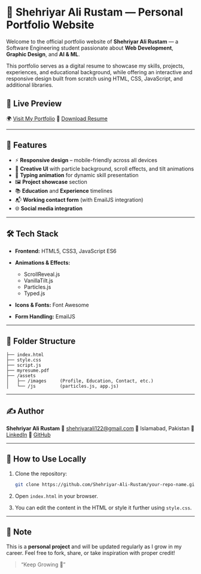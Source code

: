 # 💼 Shehriyar Ali Rustam — Personal Portfolio Website

Welcome to the official portfolio website of **Shehriyar Ali Rustam** — a Software Engineering student passionate about **Web Development**, **Graphic Design**, and **AI & ML**.

This portfolio serves as a digital resume to showcase my skills, projects, experiences, and educational background, while offering an interactive and responsive design built from scratch using HTML, CSS, JavaScript, and additional libraries.

## 🔗 Live Preview

🌍 [Visit My Portfolio](https://shehriyar-ali-rustam.github.io/Updated-Personal-Portfolio/)
📄 [Download Resume](./myresume.pdf)

---

## 📌 Features

* ⚡ **Responsive design** – mobile-friendly across all devices
* 🎨 **Creative UI** with particle background, scroll effects, and tilt animations
* 🧠 **Typing animation** for dynamic skill presentation
* 🖼️ **Project showcase** section
* 📚 **Education** and **Experience** timelines
* 📬 **Working contact form** (with EmailJS integration)
* 🌐 **Social media integration**

---

## 🛠️ Tech Stack

* **Frontend:** HTML5, CSS3, JavaScript ES6
* **Animations & Effects:**

  * ScrollReveal.js
  * VanillaTilt.js
  * Particles.js
  * Typed.js
* **Icons & Fonts:** Font Awesome
* **Form Handling:** EmailJS

---

## 📁 Folder Structure

```
├── index.html
├── style.css
├── script.js
├── myresume.pdf
├── /assets
│   ├── /images     (Profile, Education, Contact, etc.)
│   └── /js         (particles.js, app.js)
```

---

## ✍️ Author

**Shehriyar Ali Rustam**
📧 [shehriyarali122@gmail.com](mailto:shehriyarali122@gmail.com)
📍 Islamabad, Pakistan
🔗 [LinkedIn](https://www.linkedin.com/in/shehriyar-ali-rustam-516895246/)
🐙 [GitHub](https://github.com/Shehriyar-Ali-Rustam)

---

## 📌 How to Use Locally

1. Clone the repository:

   ```bash
   git clone https://github.com/Shehriyar-Ali-Rustam/your-repo-name.git
   ```
2. Open `index.html` in your browser.
3. You can edit the content in the HTML or style it further using `style.css`.

---

## 📣 Note

This is a **personal project** and will be updated regularly as I grow in my career. Feel free to fork, share, or take inspiration with proper credit!

> “Keep Growing 🚀”
